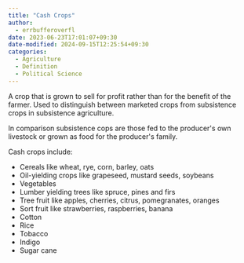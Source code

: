 ```yaml
---
title: "Cash Crops"
author:
  - errbufferoverfl
date: 2023-06-23T17:01:07+09:30
date-modified: 2024-09-15T12:25:54+09:30
categories:
  - Agriculture
  - Definition
  - Political Science
---
```


A crop that is grown to sell for profit rather than for the benefit of the farmer. Used to distinguish between marketed crops from subsistence crops in subsistence agriculture.

In comparison subsistence cops are those fed to the producer's own livestock or grown as food for the producer's family.

Cash crops include:

- Cereals like wheat, rye, corn, barley, oats
- Oil-yielding crops like grapeseed, mustard seeds, soybeans
- Vegetables
- Lumber yielding trees like spruce, pines and firs
- Tree fruit like apples, cherries, citrus, pomegranates, oranges
- Sort fruit like strawberries, raspberries, banana
- Cotton
- Rice
- Tobacco
- Indigo
- Sugar cane
